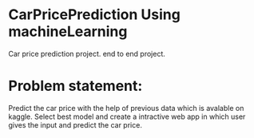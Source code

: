 # CarPricePrediction Using machineLearning
Car price prediction project. end to end project.
# Problem statement:
Predict the car price with the help of previous data which is avalable on kaggle. Select best model and create a intractive web app in which user gives the input and predict the car price.


